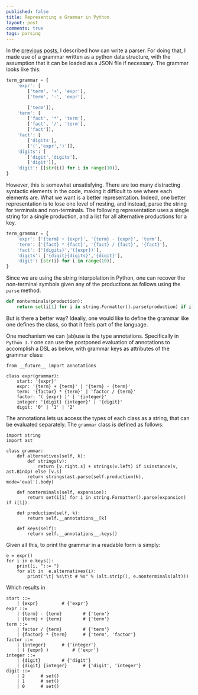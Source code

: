 ```yaml
---
published: false
title: Representing a Grammar in Python
layout: post
comments: true
tags: parsing
---
```


In the [previous](2018/09/05/top-down-parsing/) [posts](/2018/09/06/peg-parsing/), I described how can write a parser. For doing that, I made use of a grammar written as a python data structure, with the assumption that it can be loaded as a JSON file if necessary. The grammar looks like this:

```python
term_grammar = {
    'expr': [
        ['term', '+', 'expr'],
        ['term', '-', 'expr'],

        ['term']],
    'term': [
        ['fact', '*', 'term'],
        ['fact', '/', 'term'],
        ['fact']],
    'fact': [
        ['digits'],
        ['(','expr',')']],
    'digits': [
        ['digit','digits'],
        ['digit']],
    'digit': [[str(i)] for i in range(10)],
}
```
However, this is somewhat unsatisfying. There are too many distracting syntactic elements in the code, making it difficult to see where each elements are. What we want is a better representation. Indeed, one better representation is to lose one level of nesting, and instead, parse the string for terminals and non-terminals. The following representation uses a single string for a single production, and a list for all alternative productions for a key.
```python
term_grammar = {
    'expr': ['{term} + {expr}', '{term} - {expr}', 'term'],
    'term': ['{fact} * {fact}', '{fact} / {fact}', '{fact}'],
    'fact': ['{digits}','({expr})'],
    'digits': ['{digit}{digits}','{digit}'],
    'digit': [str(i) for i in range(10)],
}
```
Since we are using the string interpolation in Python, one can recover the non-terminal symbols given any of the productions as follows using the `parse` method.
```python
def nonterminals(production):
    return set(i[1] for i in string.Formatter().parse(production) if i[1])
```
But is there a better way? Ideally, one would like to define the grammar like one defines the class, so that it feels part of the language.

One mechanism we can (ab)use is the type annotations. Specifically in `Python 3.7` one can use the postponed evaluation of annotations to accomplish a DSL as below, with grammar keys as attributes of the grammar class:
```
from __future__ import annotations

class expr(grammar):
    start: '{expr}'
    expr: '{term} + {term}' | '{term} - {term}'
    term: '{factor} * {term}' | 'factor / {term}'
    factor: '( {expr} )' | '{integer}'
    integer: '{digit} {integer}' | '{digit}'
    digit: '0' | '1' | '2'
```
The annotations lets us access the types of each class as a string, that can be evaluated separately. The `grammar` class is defined as follows:
```
import string
import ast

class grammar:
    def alternatives(self, k):
        def strings(v):
            return [v.right.s] + strings(v.left) if isinstance(v, ast.BinOp) else [v.s]
        return strings(ast.parse(self.production(k), mode='eval').body)

    def nonterminals(self, expansion):
        return set(i[1] for i in string.Formatter().parse(expansion) if i[1])

    def production(self, k):
        return self.__annotations__[k]

    def keys(self):
        return self.__annotations__.keys()
```
Given all this, to print the grammar in a readable form is simply:
```
e = expr()
for i in e.keys():
    print(i, "::= ")
    for alt in  e.alternatives(i):
        print("\t| %s\t\t # %s" % (alt.strip(), e.nonterminals(alt)))
```
Which results in
```
start ::= 
	| {expr}		 # {'expr'}
expr ::= 
	| {term} - {term}		 # {'term'}
	| {term} + {term}		 # {'term'}
term ::= 
	| factor / {term}		 # {'term'}
	| {factor} * {term}		 # {'term', 'factor'}
factor ::= 
	| {integer}		 # {'integer'}
	| ( {expr} )		 # {'expr'}
integer ::= 
	| {digit}		 # {'digit'}
	| {digit} {integer}		 # {'digit', 'integer'}
digit ::= 
	| 2		 # set()
	| 1		 # set()
	| 0		 # set()
```
